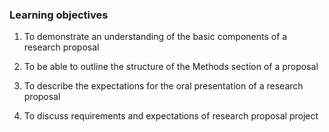 ### Learning objectives

1. To demonstrate an understanding of the basic components of a research proposal

2. To be able to outline the structure of the Methods section of a proposal

3. To describe the expectations for the oral presentation of a research proposal

4. To discuss requirements and expectations of research proposal project
